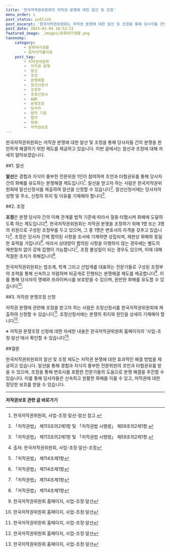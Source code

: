 ```yaml
---
title: '한국저작권위원회의 저작권 분쟁에 대한 알선 및 조정'
menu_order: 1
post_status: publish
post_excerpt: '한국저작권위원회는 저작권 분쟁에 대한 알선 및 조정을 통해 당사자들 간의 분쟁을 원만하게 해결하기 위한 제도를 제공하고 있습니다. 이번 글에서는 알선과 조정에 대해 자세히 알아보겠습니다.'
post_date: 2024-01-04 18:52:22
featured_image: _images/문화여가생활.png
taxonomy:
    category:
        - 문화여가생활
        - 음악저작물이용
    post_tag:
        - 저작권위원회
        -  저작권 분쟁
        -  알선
        -  조정
        -  분쟁해결
        -  알선신청서
        -  조정부
        -  조정신청서
        -  ADR
        -  분쟁조정
        -  당사자
        -  법적 기준
        -  합의
        -  화해
        -  저작권보호
---
```



한국저작권위원회는 저작권 분쟁에 대한 알선 및 조정을 통해 당사자들 간의 분쟁을 원만하게 해결하기 위한 제도를 제공하고 있습니다. 이번 글에서는 알선과 조정에 대해 자세히 알아보겠습니다.

##1. 알선

**알선**은 경험과 지식이 풍부한 전문위원 1인이 참여하여 조언과 타협권유를 통해 당사자간의 화해를 유도하는 분쟁해결 제도입니다[^1]. 알선을 받고자 하는 사람은 한국저작권위원회에 알선신청서를 제출하여 알선을 신청할 수 있습니다[^2]. 알선신청서에는 당사자의 성명 및 주소, 신청의 취지 및 이유를 기재해야 합니다[^2].

##2. 조정

**조정**은 분쟁 당사자 간의 이해 관계를 법적 기준에 따라서 절충·타협시켜 화해에 도달하도록 하는 제도입니다[^3]. 한국저작권위원회는 저작권 분쟁을 조정하기 위해 1명 또는 3명의 위원으로 구성된 조정부를 두고 있으며, 그 중 1명은 변호사의 자격을 갖추고 있습니다[^4]. 조정은 당사자 간에 합의된 사항을 조서에 기재하면 성립되며, 재판상 화해와 동일한 효력을 가집니다[^4]. 따라서 상대방이 합의된 사항을 이행하지 않는 경우에는 별도의 재판절차 없이 강제 집행이 가능합니다[^4]. 조정 불성립이 되는 경우도 있으며, 이에 대해 적절한 조치가 취해집니다[^4].

한국저작권위원회는 법조계, 학계 그리고 산업계를 대표하는 전문가들로 구성된 조정부의 조력을 통해 신속하고 저렴하며 비공개로 진행되는 분쟁해결 제도를 제공합니다[^5]. 이를 통해 당사자의 명예와 프라이버시를 보호받을 수 있으며, 원만한 화해를 유도할 수 있습니다[^5].

##3. 저작권 분쟁조정 신청

저작권 분쟁에 관련해 조정을 받고자 하는 사람은 조정신청서를 한국저작권위원회에 제출하여 신청할 수 있습니다[^5]. 조정신청서에는 분쟁의 취지와 원인을 상세히 기재해야 합니다[^5]. 

※ 저작권 분쟁조정 신청에 대한 자세한 내용은 한국저작권위원회 홈페이지의 '사업-조정·알선'에서 확인할 수 있습니다[^6].

##결론

한국저작권위원회의 알선 및 조정 제도는 저작권 분쟁에 대한 효과적인 해결 방법을 제공하고 있습니다. 알선을 통해 경험과 지식이 풍부한 전문위원의 조언과 타협권유를 받을 수 있으며, 조정을 통해 변호사를 포함한 전문가들의 도움으로 분쟁 해결을 추진할 수 있습니다. 이를 통해 당사자들은 신속하고 원활한 화해를 이룰 수 있고, 저작권에 대한 정당한 보호를 받을 수 있습니다.

[^1]: 한국저작권위원회, 사업-조정·알선-알선 참고.
[^2]: 「저작권법」 제113조의2제1항 및 「저작권법 시행령」 제59조의2제1항.
[^3]: 출처: 한국저작권위원회, 사업-조정·알선-조정
[^4]: 「저작권법」 제114조제1항
[^5]: 한국저작권위원회 홈페이지, 사업-조정·알선
[^6]: 한국저작권위원회 홈페이지, 사업-조정·알선
<!-- wp:separator -->
<hr class="wp-block-separator has-alpha-channel-opacity"/>
<!-- /wp:separator -->

<!-- wp:group {"backgroundColor":"base","layout":{"type":"constrained"}} -->
<div class="wp-block-group has-base-background-color has-background"><!-- wp:paragraph {"align":"center","fontSize":"medium"} -->
<p class="has-text-align-center has-large-font-size"><strong>저작권보호 관련 글 바로가기</strong></p>
<!-- /wp:paragraph -->


<!-- wp:latest-posts
{"categories":[{"id":14799,"count":19,"description":"","link":"https://uknowlaw.com/category/%ec%a0%80%ec%9e%91%ea%b6%8c%eb%b3%b4%ed%98%b8/","name":"저작권보호","slug":"저작권보호","taxonomy":"category","parent":0,"meta":[],"_links":{"self":[{"href":"https://uknowlaw.com/wp-json/wp/v2/categories/14799"}],"collection":[{"href":"https://uknowlaw.com/wp-json/wp/v2/categories"}],"about":[{"href":"https://uknowlaw.com/wp-json/wp/v2/taxonomies/category"}],"wp:post_type":[{"href":"https://uknowlaw.com/wp-json/wp/v2/posts?categories=14799"}],"curies":[{"name":"wp","href":"https://api.w.org/{rel}","templated":true}]}}],"postsToShow":100,"excerptLength":28,"postLayout":"grid","columns":2,"featuredImageAlign":"left","featuredImageSizeSlug":"large","fontSize":"small"} /--></div>
<!-- /wp:group -->